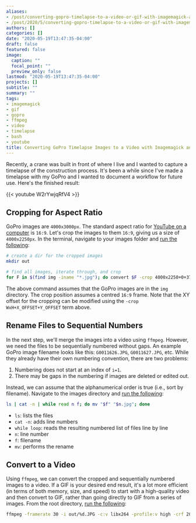 ```yaml
---
aliases:
- /post/converting-gopro-timelapse-to-a-video-or-gif-with-imagemagick-and-ffmpeg
- /post/2020/5/converting-gopro-timelapse-to-a-video-or-gif-with-imagemagick-and-ffmpeg/
authors: []
categories: []
date: "2020-05-19T13:47:35-04:00"
draft: false
featured: false
image:
  caption: ""
  focal_point: ""
  preview_only: false
lastmod: "2020-05-19T13:47:35-04:00"
projects: []
subtitle: ""
summary: ""
tags:
- imagemagick
- gif
- gopro
- ffmpeg
- video
- timelapse
- bash
- youtube
title: Converting GoPro Timelapse Images to a Video with Imagemagick and ffmpeg
---
```


Recently, a crane was built in front of where I live and I wanted to capture a timelapse of the construction process.
It's been a while since I've made a timelapse with my GoPro and I wanted to document a workflow for future use.
Here's the finished result:

{{< youtube W2rYwjqRfV4 >}}

## Cropping for Aspect Ratio

GoPro images are `4000x3000px`.
The standard aspect ratio for [YouTube on a computer](https://support.google.com/youtube/answer/6375112) is `16:9`.
Let's crop the images to them `16:9`, giving us a size of `4000x2250px`.
In the terminal, navigate to your images folder and [run the following](https://www.imagemagick.org/discourse-server/viewtopic.php?t=17844):

```bash
# create a dir for the cropped images
mkdir out

# find all images, iterate through, and crop
for F in $(find img -iname "*.jpg"); do convert $F -crop 4000x2250+0+375 out/$(basename $F); done
```

The above command assumes that the GoPro images are in the `img` directory.
The crop position assumes a centred `16:9` frame.
Note that the XY offset for the cropping can be modified using the `-crop WxH+X_OFFSET+Y_OFFSET` term above.

## Rename Files to Sequential Numbers

In the next step, we'll merge the images into a video using `ffmpeg`.
However, we need the files to be sequentially numbered without gaps.
An example GoPro image filename looks like this: `G0011626.JPG`, `G0011627.JPG`, etc.
While they already have their own numbering convention, there are two problems:

1. Numbering does not start at an index of `i=1`.
2. There may be gaps in the numbering if images are deleted or edited out.

Instead, we can assume that the alphanumerical order is true (i.e., sort by filename).
Navigate to the images directory and [run the following](https://stackoverflow.com/questions/18686832/rename-all-files-in-folder-to-numbered-list-1-jpg-2-jpg):

```bash
ls | cat -n | while read n f; do mv "$f" "$n.jpg"; done
```

- `ls`: lists the files
- `cat -n`: adds line numbers
- `while loop`: reads the resulting numbered list of files line by line
- `n`: line number
- `f`: filename
- `mv`: performs the rename

## Convert to a Video

Using `ffmpeg`, we can convert the cropped and sequentially numbered images to a video.
If a GIF is your desired end result, it's a lot more efficient (in terms of both memory, size, and speed) to start with a high-quality video and then convert to GIF, rather than going directly to GIF from a series of images.
From the root directory, [run the following](https://askubuntu.com/questions/610903/how-can-i-create-a-video-file-from-a-set-of-jpg-images):

```bash
ffmpeg -framerate 30 -i out/%d.JPG -c:v libx264 -profile:v high -crf 20 -pix_fmt yuv420p output.mp4
```